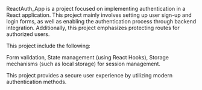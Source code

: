 ReactAuth_App is a project focused on implementing authentication in a React application. This project mainly involves setting up user sign-up and login forms, as well as enabling the authentication process through backend integration. Additionally, this project emphasizes protecting routes for authorized users.

This project include the following:

Form validation,
State management (using React Hooks),
Storage mechanisms (such as local storage) for session management.


This project provides a secure user experience by utilizing modern authentication methods.
